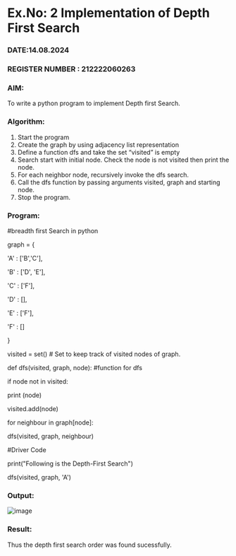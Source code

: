 # Ex.No: 2  Implementation of Depth First Search
### DATE:14.08.2024                                                                            
### REGISTER NUMBER : 212222060263
### AIM: 
To write a python program to implement Depth first Search. 
### Algorithm:
1. Start the program
2. Create the graph by using adjacency list representation
3. Define a function dfs and take the set “visited” is empty 
4. Search start with initial node. Check the node is not visited then print the node.
5. For each neighbor node, recursively invoke the dfs search.
6. Call the dfs function by passing arguments visited, graph and starting node.
7. Stop the program.
### Program:
#breadth first Search in python

graph = {

'A' : ['B','C'],

'B' : ['D', 'E'],

'C' : ['F'],

'D' : [],

'E' : ['F'],

'F' : []

}

visited = set() # Set to keep track of visited nodes of graph.

def dfs(visited, graph, node): #function for dfs

if node not in visited:

print (node)

visited.add(node)


for neighbour in graph[node]:

dfs(visited, graph, neighbour)


#Driver Code

print("Following is the Depth-First Search")

dfs(visited, graph, 'A')










### Output:
![image](https://github.com/user-attachments/assets/007ad330-0019-42c0-a1b4-8819b44282a1)




### Result:
Thus the depth first search order was found sucessfully.
